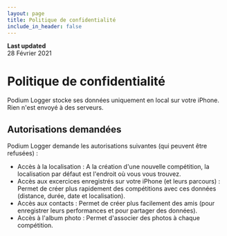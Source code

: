 ```yaml
---
layout: page
title: Politique de confidentialité
include_in_header: false
---
```


**Last updated**  
28 Février 2021

# Politique de confidentialité
Podium Logger stocke ses données uniquement en local sur votre iPhone. Rien n'est envoyé à des serveurs.

## Autorisations demandées
Podium Logger demande les autorisations suivantes (qui peuvent être refusées) :

- Accès à la localisation : A la création d'une nouvelle compétition, la localisation par défaut est l'endroit où vous vous trouvez.
- Accès aux excercices enregistrés sur votre iPhone (et leurs parcours) : Permet de créer plus rapidement des compétitions avec ces données (distance, durée, date et localisation).
- Accès aux contacts : Permet de créer plus facilement des amis (pour enregistrer leurs performances et pour partager des données).
- Accès à l'album photo : Permet d'associer des photos à chaque compétition.
